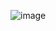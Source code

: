 
![image](https://user-images.githubusercontent.com/47417670/114402837-22718300-9b9c-11eb-9768-b9f914b6a0c6.png)

